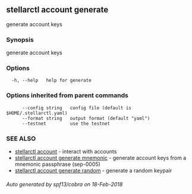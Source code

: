 ## stellarctl account generate

generate account keys

### Synopsis


generate account keys

### Options

```
  -h, --help   help for generate
```

### Options inherited from parent commands

```
      --config string   config file (default is $HOME/.stellarctl.yaml)
      --format string   output format (default "yaml")
      --testnet         use the testnet
```

### SEE ALSO
* [stellarctl account](stellarctl_account.md)	 - interact with accounts
* [stellarctl account generate mnemonic](stellarctl_account_generate_mnemonic.md)	 - generate account keys from a mnemonic passphrase (sep-0005)
* [stellarctl account generate random](stellarctl_account_generate_random.md)	 - generate a random keypair

###### Auto generated by spf13/cobra on 18-Feb-2018
